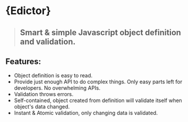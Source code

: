 # {Edictor}
> <h2>Smart & simple Javascript object definition and validation.</h2>

## Features:
- Object definition is easy to read.
- Provide just enough API to do complex things. Only easy parts
  left for developers. No overwhelming APIs.
- Validation throws errors.
- Self-contained, object created from definition will validate
  itself when object's data changed.
- Instant & Atomic validation, only changing data is validated.